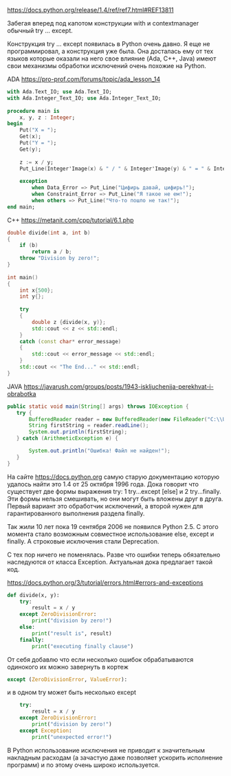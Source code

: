 https://docs.python.org/release/1.4/ref/ref7.html#REF13811

Забегая вперед под капотом конструкции with и contextmanager обычный try ... except.

Конструкция try ... except появилась в Python очень давно. Я еще не программировал, а конструкция уже была. Она 
досталась ему от тех языков которые оказали на него свое влияние (Ada, C++, Java) имеют свои механизмы обработки 
исключений очень похожие на Python.

ADA https://pro-prof.com/forums/topic/ada_lesson_14
```ada
with Ada.Text_IO; use Ada.Text_IO;
with Ada.Integer_Text_IO; use Ada.Integer_Text_IO;
 
procedure main is
    x, y, z : Integer;
begin
    Put("X = ");
    Get(x);
    Put("Y = ");
    Get(y);
 
    z := x / y;
    Put_Line(Integer'Image(x) & " / " & Integer'Image(y) & " = " & Integer'Image(z));
 
    exception
        when Data_Error => Put_Line("Цифирь давай, цифирь!");
        when Constraint_Error => Put_Line("Я такое не ем!");
        when others => Put_Line("Что-то пошло не так!");
end main;
```

C++ https://metanit.com/cpp/tutorial/6.1.php
```cpp
double divide(int a, int b)
{
    if (b)
        return a / b;
    throw "Division by zero!";
}
  
int main()
{
    int x{500};
    int y{};
     
    try
    {
        double z {divide(x, y)};
        std::cout << z << std::endl;
    }
    catch (const char* error_message)
    {
        std::cout << error_message << std::endl;
    }
    std::cout << "The End..." << std::endl;
}
```

JAVA https://javarush.com/groups/posts/1943-iskljuchenija-perekhvat-i-obrabotka
```java
public static void main(String[] args) throws IOException {
   try {
       BufferedReader reader = new BufferedReader(new FileReader("C:\\Users\\Username\\Desktop\\test.txt"));
       String firstString = reader.readLine();
       System.out.println(firstString);
   } catch (ArithmeticException e) {

       System.out.println("Ошибка! Файл не найден!");
   }
}
```

На сайте https://docs.python.org самую старую документацию которую удалось найти это 1.4 от 25 октября 1996 года.
Дока говорит что существует две формы выражения try: 1 try...except [else] и 2 try...finally. Эти формы нельзя 
смешивать, но они могут быть вложены друг в друга. Первый вариант это обработчик исключений, а второй нужен для 
гарантированного выполнения раздела finally.

Так жили 10 лет пока 19 сентября 2006 не появился Python 2.5. С этого момента стало возможным совместное использование 
else, except и finally. А строковые исключения стали Deprecation.

С тех пор ничего не поменялась. Разве что ошибки теперь обязательно наследуются от класса Exception. Актуальная дока 
предлагает такой код.

https://docs.python.org/3/tutorial/errors.html#errors-and-exceptions

```python
def divide(x, y):
    try:
        result = x / y
    except ZeroDivisionError:
        print("division by zero!")
    else:
        print("result is", result)
    finally:
        print("executing finally clause")
```

От себя добавлю что если несколько ошибок обрабатываются одинокого их можно завернуть в кортеж 
```python
except (ZeroDivisionError, ValueError):
```
и в одном try может быть несколько except
```python
    try:
        result = x / y
    except ZeroDivisionError:
        print("division by zero!")
    except Exception:
        print("unexpected error!")
```

В Python использование исключения не приводит к значительным накладным расходам (а зачастую даже позволяет ускорить 
исполнение программ) и по этому очень широко используется.
